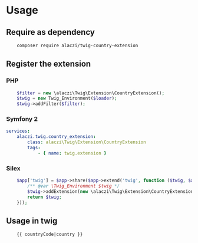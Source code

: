 # Usage


## Require as dependency

```bash
    composer require alaczi/twig-country-extension
```

## Register the extension


### PHP

```php
    $filter = new \alaczi\Twig\Extension\CountryExtension();
    $twig = new Twig_Environment($loader);
    $twig->addFilter($filter);
```

### Symfony 2

```yaml
services:
    alaczi.twig.country_extension:
        class: alaczi\Twig\Extension\CountryExtension
        tags:
            - { name: twig.extension }
```

### Silex

```php
    $app['twig'] = $app->share($app->extend('twig', function ($twig, $app) {
        /** @var \Twig_Environment $twig */
        $twig->addExtension(new \alaczi\Twig\Extension\CountryExtension())
        return $twig;
    }));
```

## Usage in twig

```twig
    {{ countryCode|country }}
```
